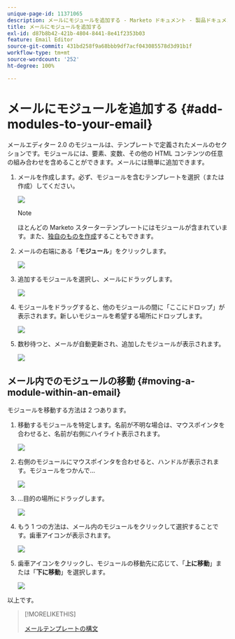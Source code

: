 ```yaml
---
unique-page-id: 11371065
description: メールにモジュールを追加する - Marketo ドキュメント - 製品ドキュメント
title: メールにモジュールを追加する
exl-id: d87b8b42-421b-4804-8441-8e41f2353b03
feature: Email Editor
source-git-commit: 431bd258f9a68bbb9df7acf043085578d3d91b1f
workflow-type: tm+mt
source-wordcount: '252'
ht-degree: 100%

---
```


# メールにモジュールを追加する {#add-modules-to-your-email}

メールエディター 2.0 のモジュールは、テンプレートで定義されたメールのセクションです。モジュールには、要素、変数、その他の HTML コンテンツの任意の組み合わせを含めることができます。メールには簡単に追加できます。

1. メールを作成します。必ず、モジュールを含むテンプレートを選択（または作成）してください。

   ![](assets/one-1.png)

   >[!NOTE]
   >
   >ほとんどの Marketo スターターテンプレートにはモジュールが含まれています。また、[独自のものを作成](/help/marketo/product-docs/email-marketing/general/email-editor-2/email-template-syntax.md#modules)することもできます。

1. メールの右端にある「**モジュール**」をクリックします。

   ![](assets/two-3.png)

1. 追加するモジュールを選択し、メールにドラッグします。

   ![](assets/three-3.png)

1. モジュールをドラッグすると、他のモジュールの間に「ここにドロップ」が表示されます。新しいモジュールを希望する場所にドロップします。

   ![](assets/four-2.png)

1. 数秒待つと、メールが自動更新され、追加したモジュールが表示されます。

   ![](assets/five-3.png)

## メール内でのモジュールの移動 {#moving-a-module-within-an-email}

モジュールを移動する方法は 2 つあります。

1. 移動するモジュールを特定します。名前が不明な場合は、マウスポインタを合わせると、名前が右側にハイライト表示されます。

   ![](assets/six-2.png)

1. 右側のモジュールにマウスポインタを合わせると、ハンドルが表示されます。モジュールをつかんで...

   ![](assets/seven-2.png)

1. ...目的の場所にドラッグします。

   ![](assets/eight-2.png)

1. もう 1 つの方法は、メール内のモジュールをクリックして選択することです。歯車アイコンが表示されます。

   ![](assets/nine-2.png)

1. 歯車アイコンをクリックし、モジュールの移動先に応じて、「**上に移動**」または「**下に移動**」を選択します。

   ![](assets/ten-2.png)

以上です。

>[!MORELIKETHIS]
>
>[メールテンプレートの構文](/help/marketo/product-docs/email-marketing/general/email-editor-2/email-template-syntax.md)
